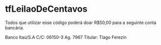 # tfLeilaoDeCentavos

Todos que utilizar esse código poderá doar R$50,00 para a seguinte conta bancária.

Banco Itaú/S.A
C/C: 06150-3
Ag. 7967
Titular: Tiago Ferezin
